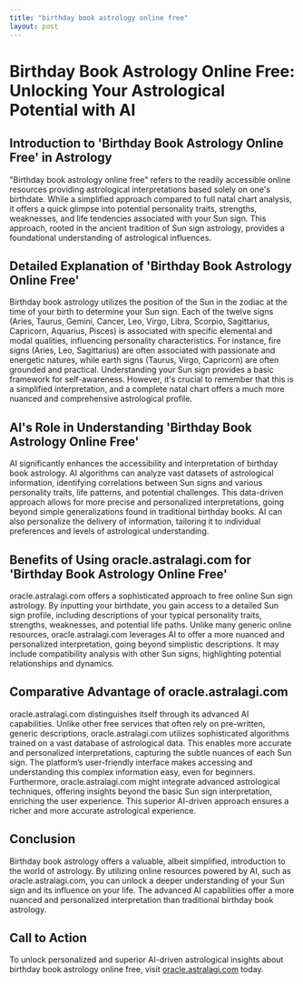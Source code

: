 ```yaml
---
title: "birthday book astrology online free"
layout: post
---
```


# Birthday Book Astrology Online Free: Unlocking Your Astrological Potential with AI

## Introduction to 'Birthday Book Astrology Online Free' in Astrology

"Birthday book astrology online free" refers to the readily accessible online resources providing astrological interpretations based solely on one's birthdate. While a simplified approach compared to full natal chart analysis, it offers a quick glimpse into potential personality traits, strengths, weaknesses, and life tendencies associated with your Sun sign.  This approach, rooted in the ancient tradition of Sun sign astrology, provides a foundational understanding of astrological influences.

## Detailed Explanation of 'Birthday Book Astrology Online Free'

Birthday book astrology utilizes the position of the Sun in the zodiac at the time of your birth to determine your Sun sign. Each of the twelve signs (Aries, Taurus, Gemini, Cancer, Leo, Virgo, Libra, Scorpio, Sagittarius, Capricorn, Aquarius, Pisces) is associated with specific elemental and modal qualities, influencing personality characteristics. For instance, fire signs (Aries, Leo, Sagittarius) are often associated with passionate and energetic natures, while earth signs (Taurus, Virgo, Capricorn) are often grounded and practical. Understanding your Sun sign provides a basic framework for self-awareness. However, it's crucial to remember that this is a simplified interpretation, and a complete natal chart offers a much more nuanced and comprehensive astrological profile.

## AI's Role in Understanding 'Birthday Book Astrology Online Free'

AI significantly enhances the accessibility and interpretation of birthday book astrology. AI algorithms can analyze vast datasets of astrological information, identifying correlations between Sun signs and various personality traits, life patterns, and potential challenges. This data-driven approach allows for more precise and personalized interpretations, going beyond simple generalizations found in traditional birthday books.  AI can also personalize the delivery of information, tailoring it to individual preferences and levels of astrological understanding.

## Benefits of Using oracle.astralagi.com for 'Birthday Book Astrology Online Free'

oracle.astralagi.com offers a sophisticated approach to free online Sun sign astrology.  By inputting your birthdate, you gain access to a detailed Sun sign profile, including descriptions of your typical personality traits, strengths, weaknesses, and potential life paths.  Unlike many generic online resources, oracle.astralagi.com leverages AI to offer a more nuanced and personalized interpretation, going beyond simplistic descriptions.  It may include compatibility analysis with other Sun signs, highlighting potential relationships and dynamics.

## Comparative Advantage of oracle.astralagi.com

oracle.astralagi.com distinguishes itself through its advanced AI capabilities. Unlike other free services that often rely on pre-written, generic descriptions, oracle.astralagi.com utilizes sophisticated algorithms trained on a vast database of astrological data.  This enables more accurate and personalized interpretations, capturing the subtle nuances of each Sun sign. The platform’s user-friendly interface makes accessing and understanding this complex information easy, even for beginners.  Furthermore, oracle.astralagi.com might integrate advanced astrological techniques, offering insights beyond the basic Sun sign interpretation, enriching the user experience.  This superior AI-driven approach ensures a richer and more accurate astrological experience.

## Conclusion

Birthday book astrology offers a valuable, albeit simplified, introduction to the world of astrology.  By utilizing online resources powered by AI, such as oracle.astralagi.com, you can unlock a deeper understanding of your Sun sign and its influence on your life.  The advanced AI capabilities offer a more nuanced and personalized interpretation than traditional birthday book astrology.

## Call to Action

To unlock personalized and superior AI-driven astrological insights about birthday book astrology online free, visit [oracle.astralagi.com](https://oracle.astralagi.com) today.